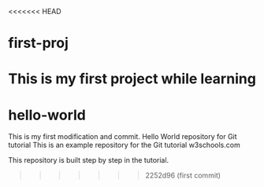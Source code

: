 <<<<<<< HEAD
# first-proj
This is my first project while learning
=======
# hello-world
This is my first modification and commit.
Hello World repository for Git tutorial
This is an example repository for the Git tutorial w3schools.com

This repository is built step by step in the tutorial.
>>>>>>> 2252d96 (first commit)
